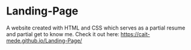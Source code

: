 # Landing-Page
A website created with HTML and CSS which serves as a partial resume and partial get to know me. Check it out here: https://cait-mede.github.io/Landing-Page/


